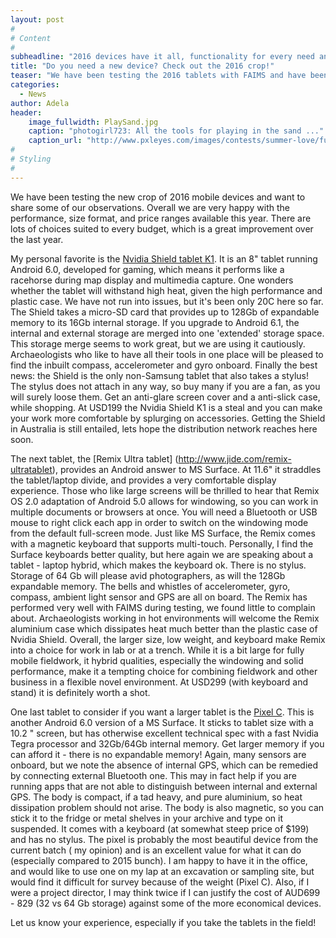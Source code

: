 ```yaml
---
layout: post
#
# Content
#
subheadline: "2016 devices have it all, functionality for every need and price for every budget!"
title: "Do you need a new device? Check out the 2016 crop!"
teaser: "We have been testing the 2016 tablets with FAIMS and have been pleasantly surprised."
categories:
  - News
author: Adela
header:
    image_fullwidth: PlaySand.jpg
    caption: "photogirl723: All the tools for playing in the sand ..."
    caption_url: "http://www.pxleyes.com/images/contests/summer-love/fullsize/Playing-in-the-Sand-4fc8f964edadf_hires.jpg"
#
# Styling
#
---
```

We have been testing the new crop of 2016 mobile devices and want to share some of our observations. Overall we are very happy with the performance, size format, and price ranges available this year. There are lots of choices suited to every budget, which is a great improvement over the last year.

My personal favorite is the [Nvidia Shield tablet K1](https://shield.nvidia.com/store/tablet/k1). It is an 8" tablet running Android 6.0, developed for gaming, which means it performs like a racehorse during map display and multimedia capture. One wonders whether the tablet will withstand high heat, given the high performance and plastic case. We have not run into issues, but it's been only 20C here so far. The Shield takes a micro-SD card that provides up to 128Gb of expandable memory to its 16Gb internal storage. If you upgrade to Android 6.1, the internal and external storage are merged into one 'extended' storage space. This storage merge seems to work great, but we are using it cautiously.  Archaeologists who like to have all their tools in one place will be pleased to find the inbuilt compass, accelerometer and gyro onboard. Finally the best news: the Shield is the only non-Samsung tablet that also takes a stylus! The stylus does not attach in any way, so buy many if you are a fan, as you will surely loose them. Get an anti-glare screen cover and a anti-slick case, while shopping. At USD199 the Nvidia Shield K1 is a steal and you can make your work more comfortable by splurging on accessories. Getting the Shield in Australia is still entailed, lets hope the distribution network reaches here soon.

The next tablet, the [Remix Ultra tablet] (http://www.jide.com/remix-ultratablet), provides an Android answer to MS Surface. At 11.6" it straddles the tablet/laptop divide, and provides a very comfortable display experience. Those who like large screens will be thrilled to hear that Remix OS 2.0 adaptation of Android 5.0 allows for windowing, so you can work in multiple documents or browsers at once.  You will need a Bluetooth or USB mouse to right click each app in order to switch on the windowing mode from the default full-screen mode.  Just like MS Surface, the Remix comes with a magnetic keyboard that supports multi-touch. Personally, I find the Surface keyboards better quality, but here again we are speaking about a tablet - laptop hybrid, which makes the keyboard ok. There is no stylus.  Storage of 64 Gb will please avid photographers, as will the 128Gb expandable memory.  The bells and whistles of accelerometer, gyro, compass, ambient light sensor and GPS are all on board.  The Remix has performed very well with FAIMS during testing, we found little to complain about. 
Archaeologists working in hot environments will welcome the Remix aluminium case which dissipates heat much better than the plastic case of Nvidia Shield. Overall, the larger size, low weight, and keyboard make Remix into a choice for work in lab or at a trench. While it is a bit large for fully mobile fieldwork, it hybrid qualities, especially the windowing and solid performance, make it a tempting choice for combining fieldwork and other business in a flexible novel environment. At USD299 (with keyboard and stand) it is definitely worth a shot.

One last tablet  to consider if you want a larger tablet is the [Pixel C](https://pixel.google.com/pixel-c/). This is another Android 6.0 version of a MS Surface. It sticks to tablet size with a 10.2 " screen, but has otherwise excellent technical spec with a fast Nvidia Tegra processor and 32Gb/64Gb internal memory. Get larger memory if you can afford it - there is no expandable memory! Again, many sensors are onboard, but we note the absence of internal GPS, which can be remedied by connecting external Bluetooth one. This may in fact help if you are running apps that are not able to distinguish between internal and external GPS. The body is compact, if a tad heavy, and pure aluminium, so heat dissipation problem should not arise. The body is also magnetic, so you can stick it to the fridge or metal shelves in your archive and type on it suspended. It comes with a keyboard (at somewhat steep price of $199) and has no stylus.  The pixel is probably the most beautiful device from the current batch ( my opinion) and is an excellent value for what it can do (especially compared to 2015 bunch).  I am happy to have it in the office, and would like to use one on my lap at an excavation or sampling site, but would find it difficult for survey because of the weight (Pixel C). Also,  if I were a project director, I may think twice if I can justify the cost of AUD699 - 829  (32 vs 64 Gb storage) against some of the more economical devices.

Let us know your experience, especially if you take the tablets in the field!











